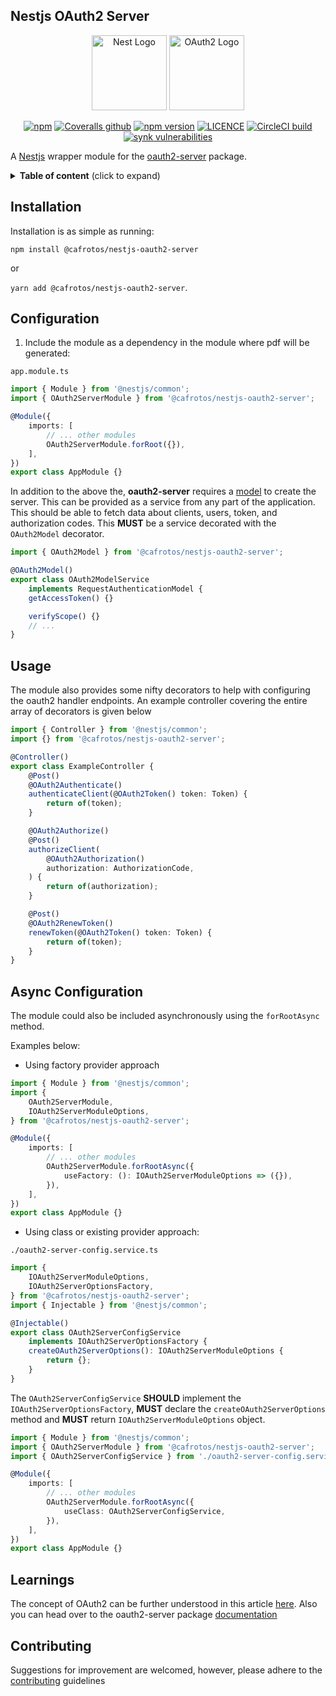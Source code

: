 ## Nestjs OAuth2 Server

<p align="center">
  <a href="http://nestjs.com/" target="blank"><img src="https://nestjs.com/img/logo-small.svg" width="120" alt="Nest Logo" /></a>
  <img src="https://github.com/toondaey/nestjs-oauth2-server/blob/master/oauth2.png?raw=true" width="120" alt="OAuth2 Logo" />
</p>

<p align='center'>
    <a href="https://www.npmjs.com/package/@cafrotos/nestjs-oauth2-server" target='_blank'><img alt="npm" src="https://img.shields.io/npm/dm/@cafrotos/nestjs-oauth2-server" alt="NPM Downloads"></a>
    <a href="https://coveralls.io/github/toondaey/nestjs-oauth2-server" target="_blank" rel="noopener noreferrer"><img alt="Coveralls github" src="https://img.shields.io/coveralls/github/toondaey/nestjs-oauth2-server"></a>
    <a href="https://npmjs.com/@cafrotos/nestjs-oauth2-server" target="_blank" rel="noopener noreferrer"><img alt="npm version" src="https://img.shields.io/npm/v/@cafrotos/nestjs-oauth2-server?label=NPM&logo=NPM"></a>
    <a href="https://npmjs.com/@cafrotos/nestjs-oauth2-server" target="_blank" rel="noopener noreferrer"><img alt="LICENCE" src="https://img.shields.io/npm/l/@cafrotos/nestjs-oauth2-server"></a>
    <a href="https://circleci.com/gh/toondaey/nestjs-oauth2-server" target="_blank" rel="noopener noreferrer"><img alt="CircleCI build" src="https://img.shields.io/circleci/build/gh/toondaey/nestjs-oauth2-server/master"></a>
    <a href="https://www.npmjs.com/package/@cafrotos/nestjs-oauth2-server" target="_blank" rel="noopener noreferrer"><img alt="synk vulnerabilities" src="https://img.shields.io/snyk/vulnerabilities/npm/@cafrotos/nestjs-oauth2-server"></a>
</p>

<p>
A <a href="https://nestjs.com" target='_blank'>Nestjs</a> wrapper module for the <a href='https://oauth2-server.readthedocs.io/en/latest/index.html' target='_blank'>oauth2-server</a> package.
</p>

<details>
<summary><strong>Table of content</strong> (click to expand)</summary>

<!-- toc -->

-   [Installation](#installation)
-   [Configuration](#configuration)
-   [Usage](#usage)
-   [Learnings](#learnings)
-   [Contributing](#contributing)
    <!-- tocstop -->
    </details>

## Installation

Installation is as simple as running:

`npm install @cafrotos/nestjs-oauth2-server`

or

`yarn add @cafrotos/nestjs-oauth2-server`.

## Configuration

1. Include the module as a dependency in the module where pdf will be generated:

`app.module.ts`

```ts
import { Module } from '@nestjs/common';
import { OAuth2ServerModule } from '@cafrotos/nestjs-oauth2-server';

@Module({
    imports: [
        // ... other modules
        OAuth2ServerModule.forRoot({}),
    ],
})
export class AppModule {}
```

In addition to the above the, **oauth2-server** requires a [model](https://oauth2-server.readthedocs.io/en/latest/model/overview.html) to create the server. This can be provided as a service from any part of the application. This should be able to fetch data about clients, users, token, and authorization codes. This **MUST** be a service decorated with the `OAuth2Model` decorator.

```ts
import { OAuth2Model } from '@cafrotos/nestjs-oauth2-server';

@OAuth2Model()
export class OAuth2ModelService
    implements RequestAuthenticationModel {
    getAccessToken() {}

    verifyScope() {}
    // ...
}
```

## Usage

The module also provides some nifty decorators to help with configuring the oauth2 handler endpoints. An example controller covering the entire array of decorators is given below

```ts
import { Controller } from '@nestjs/common';
import {} from '@cafrotos/nestjs-oauth2-server';

@Controller()
export class ExampleController {
    @Post()
    @OAuth2Authenticate()
    authenticateClient(@OAuth2Token() token: Token) {
        return of(token);
    }

    @OAuth2Authorize()
    @Post()
    authorizeClient(
        @OAuth2Authorization()
        authorization: AuthorizationCode,
    ) {
        return of(authorization);
    }

    @Post()
    @OAuth2RenewToken()
    renewToken(@OAuth2Token() token: Token) {
        return of(token);
    }
}
```

## Async Configuration

The module could also be included asynchronously using the `forRootAsync` method.

Examples below:

-   Using factory provider approach

```ts
import { Module } from '@nestjs/common';
import {
    OAuth2ServerModule,
    IOAuth2ServerModuleOptions,
} from '@cafrotos/nestjs-oauth2-server';

@Module({
    imports: [
        // ... other modules
        OAuth2ServerModule.forRootAsync({
            useFactory: (): IOAuth2ServerModuleOptions => ({}),
        }),
    ],
})
export class AppModule {}
```

-   Using class or existing provider approach:

`./oauth2-server-config.service.ts`

```ts
import {
    IOAuth2ServerModuleOptions,
    IOAuth2ServerOptionsFactory,
} from '@cafrotos/nestjs-oauth2-server';
import { Injectable } from '@nestjs/common';

@Injectable()
export class OAuth2ServerConfigService
    implements IOAuth2ServerOptionsFactory {
    createOAuth2ServerOptions(): IOAuth2ServerModuleOptions {
        return {};
    }
}
```

The `OAuth2ServerConfigService` **SHOULD** implement the `IOAuth2ServerOptionsFactory`, **MUST** declare the `createOAuth2ServerOptions` method and **MUST** return `IOAuth2ServerModuleOptions` object.

```ts
import { Module } from '@nestjs/common';
import { OAuth2ServerModule } from '@cafrotos/nestjs-oauth2-server';
import { OAuth2ServerConfigService } from './oauth2-server-config.service.ts';

@Module({
    imports: [
        // ... other modules
        OAuth2ServerModule.forRootAsync({
            useClass: OAuth2ServerConfigService,
        }),
    ],
})
export class AppModule {}
```

## Learnings

The concept of OAuth2 can be further understood in this article [here](https://www.digitalocean.com/community/tutorials/an-introduction-to-oauth-2). Also you can head over to the oauth2-server package [documentation](package)

## Contributing

Suggestions for improvement are welcomed, however, please adhere to the [contributing](./Contributing.md) guidelines

[package]: https://oauth2-server.readthedocs.io/en/latest/index.html
